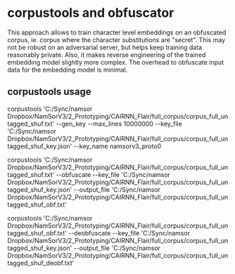# corpustools and obfuscator
This approach allows to train character level embeddings on an obfuscated corpus, ie. corpus where the character substitutions are "secret". This may not be robust on an adversarial server, but helps keep training data reasonably private. Also, it makes reverse engineering of the trained embedding model slightly more complex. The overhead to obfuscate input data for the embedding model is minimal. 

## corpustools usage
corpustools 'C:/Sync/namsor Dropbox/NamSorV3/2_Prototyping/CAIRNN_Flair/full_corpus/corpus_full_untagged_shuf.txt' --gen_key --max_lines 10000000 --key_file 'C:/Sync/namsor Dropbox/NamSorV3/2_Prototyping/CAIRNN_Flair/full_corpus/corpus_full_untagged_shuf_key.json' --key_name namsorv3_proto0

corpustools 'C:/Sync/namsor Dropbox/NamSorV3/2_Prototyping/CAIRNN_Flair/full_corpus/corpus_full_untagged_shuf.txt' --obfuscate --key_file 'C:/Sync/namsor Dropbox/NamSorV3/2_Prototyping/CAIRNN_Flair/full_corpus/corpus_full_untagged_shuf_key.json' --output_file 'C:/Sync/namsor Dropbox/NamSorV3/2_Prototyping/CAIRNN_Flair/full_corpus/corpus_full_untagged_shuf_obf.txt'

corpustools 'C:/Sync/namsor Dropbox/NamSorV3/2_Prototyping/CAIRNN_Flair/full_corpus/corpus_full_untagged_shuf_obf.txt' --deobfuscate --key_file 'C:/Sync/namsor Dropbox/NamSorV3/2_Prototyping/CAIRNN_Flair/full_corpus/corpus_full_untagged_shuf_key.json' --output_file 'C:/Sync/namsor Dropbox/NamSorV3/2_Prototyping/CAIRNN_Flair/full_corpus/corpus_full_untagged_shuf_deobf.txt'

